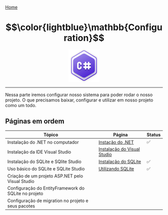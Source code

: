 [Home](../README.md)

# $$\color{lightblue}\mathbb{Configuration}$$

<p align="center">
	<img src="https://raw.githubusercontent.com/F4NT0/RESTTemplate/master/Docs/Configuration/images/csharp.svg" width="100">
</p>

---

Nessa parte iremos configurar nosso sistema para poder rodar o nosso projeto.
O que precisamos baixar, configurar e utilizar em nosso projeto como um todo.

## Páginas em ordem

| Tópico                                               | Página                                       | Status |
| ---------------------------------------------------- | -------------------------------------------- | ------ |
| Instalação do .NET no computador                     | [Instação do .NET](Dotnet-Install.md)        | ✅      |
| Instalação da IDE Visual Studio                      | [Instalação do Visual Studio](VS-Install.md) |        |
| Instalação do SQLite e SQlite Studio                 | [Instalação do SQLite](SQLite-Install.md)    | ✅      |
| Uso básico do SQLite e SQLite Studio                 | [Utilizando SQLite](SQLite-Use.md)           | ✅      |
| Criação de um projeto ASP.NET pelo Visual Studio     |                                              |        |
| Configuração do EntityFramework do SQLite no projeto |                                              |        |
| Configuração de migration no projeto e seus pacotes  |                                              |        |



